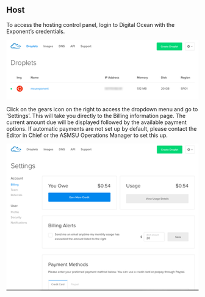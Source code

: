 ## Host

To access the hosting control panel, login to Digital Ocean with the Exponent’s credentials. 

![](host.png)

Click on the gears icon on the right to access the dropdown menu and go to ‘Settings’. This will take you directly to the Billing information page. The current amount due will be displayed followed by the available payment options. If automatic payments are not set up by default, please contact the Editor in Chief or the ASMSU Operations Manager to set this up.

![](host_2.png)

